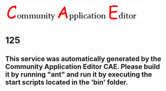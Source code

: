 ![CAE](https://github.com/PhilCAEOrg/CAE-Deployment-Temp/blob/master/microservice-125/img/logo.png)  

125
===================


This service was automatically generated by the Community Application Editor CAE. Please build it by running "ant" and run it by executing the start scripts located in the 'bin' folder.
---------------
